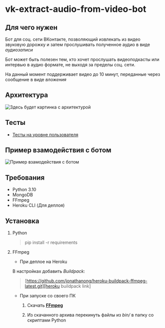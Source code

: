# vk-extract-audio-from-video-bot

## Для чего нужен

Бот для соц. сети ВКонтакте, позволяющий извлекать из видео звуковую дорожку и затем прослушивать полученное аудио в виде *аудиозаписи*

Бот может быть полезен тем, кто хочет прослушать видеоподкасты или интервью в аудио формате, не выходя за пределы соц. сети.

На данный момент поддерживает видео до 10 минут, переданные через сообщение в виде *вложения*

## Архитектура

![Здесь будет картинка с архитектурой][architecture image]

## Тесты

- [Тесты на уровне пользователя][user-level tests]

## Пример взамодействия с ботом

![Пример взамодействия с ботом][bot work example image]

## Требования

- Python 3.10
- MongoDB
- FFmpeg
- Heroku CLI (Для деплоя)

## Установка

1. Python
    > pip install -r requirements
2. FFmpeg

    - При деплое на Heroku

    В настройках добавить *Buildpack*:
    > [https://github.com/jonathanong/heroku-buildpack-ffmpeg-latest.git][heroku buildpack link]

    - При запуске со своего ПК

        1. Скачать **[FFmpeg][ffmpeg]**

        2. Из скачанного архива перекинуть файлы из *bin/* в папку со скриптами Python

<!-- -->

[ffmpeg]: https://ffmpeg.org/

[user-level tests]: https://docs.google.com/document/d/1wF3ij4__Fz41tzWrg7cdNFjW61Sc9YVp2clQEnLOYcI/edit?usp=sharing

[heroku buildpack link]: https://github.com/jonathanong/heroku-buildpack-ffmpeg-latest.git

<!-- Image links -->

[bot work example image]: https://i.ibb.co/QkNHZCk/2022-02-17-142927.png

[architecture image]: https://i.ibb.co/RzfVbb8/image.png
